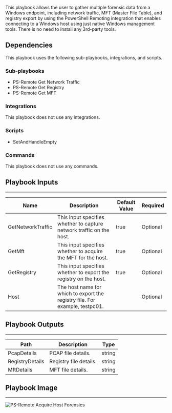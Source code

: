 This playbook allows the user to gather multiple forensic data from a Windows endpoint, including network traffic, MFT (Master File Table), and registry export by using the PowerShell Remoting integration that enables connecting to a Windows host using just native Windows management tools. There is no need to install any 3rd-party tools.

## Dependencies
This playbook uses the following sub-playbooks, integrations, and scripts.

### Sub-playbooks
* PS-Remote Get Network Traffic
* PS-Remote Get Registry
* PS-Remote Get MFT

### Integrations
This playbook does not use any integrations.

### Scripts
* SetAndHandleEmpty

### Commands
This playbook does not use any commands.

## Playbook Inputs
---

| **Name** | **Description** | **Default Value** | **Required** |
| --- | --- | --- | --- |
| GetNetworkTraffic | This input specifies whether to capture network traffic on the host. | true | Optional |
| GetMft | This input specifies whether to acquire the MFT for the host. | true | Optional |
| GetRegistry | This input specifies whether to export the registry on the host. | true | Optional |
| Host | The host name for which to export the registry file. For example, testpc01. |  | Optional |

## Playbook Outputs
---

| **Path** | **Description** | **Type** |
| --- | --- | --- |
| PcapDetails | PCAP file details. | string |
| RegistryDetails | Registry file details. | string |
| MftDetails | MFT file details. | string |

## Playbook Image
---
![PS-Remote Acquire Host Forensics](https://raw.githubusercontent.com/demisto/content/65c9d37bc1973acdb297e39173648cb1ba7cb0fb/Packs/WindowsForensicsPack/doc_files/PS-Remote_Acquire_Host_Forensics.png)
